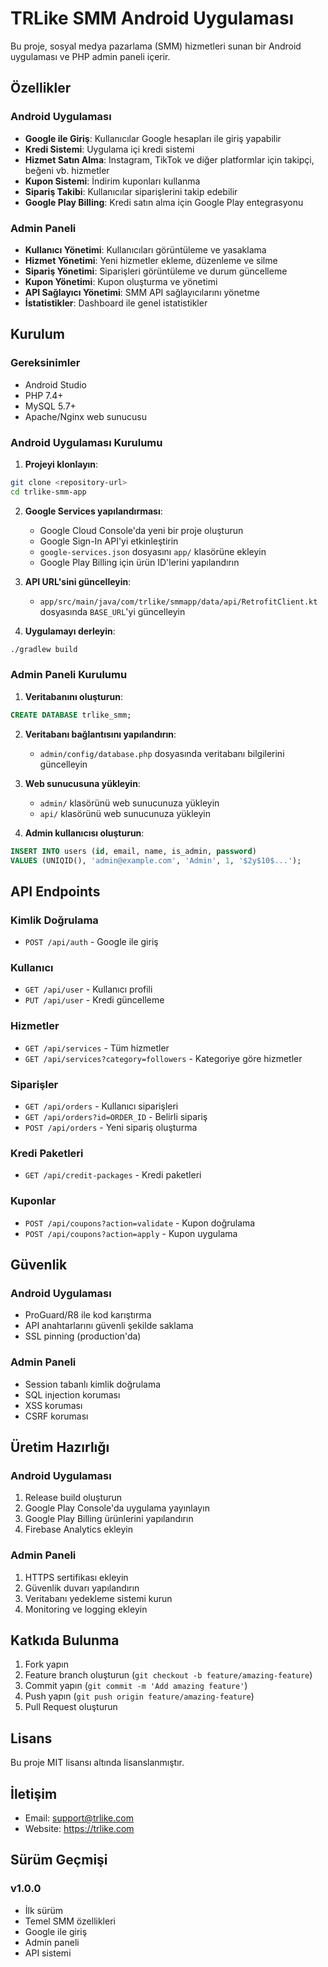 # TRLike SMM Android Uygulaması

Bu proje, sosyal medya pazarlama (SMM) hizmetleri sunan bir Android uygulaması ve PHP admin paneli içerir.

## Özellikler

### Android Uygulaması
- **Google ile Giriş**: Kullanıcılar Google hesapları ile giriş yapabilir
- **Kredi Sistemi**: Uygulama içi kredi sistemi
- **Hizmet Satın Alma**: Instagram, TikTok ve diğer platformlar için takipçi, beğeni vb. hizmetler
- **Kupon Sistemi**: İndirim kuponları kullanma
- **Sipariş Takibi**: Kullanıcılar siparişlerini takip edebilir
- **Google Play Billing**: Kredi satın alma için Google Play entegrasyonu

### Admin Paneli
- **Kullanıcı Yönetimi**: Kullanıcıları görüntüleme ve yasaklama
- **Hizmet Yönetimi**: Yeni hizmetler ekleme, düzenleme ve silme
- **Sipariş Yönetimi**: Siparişleri görüntüleme ve durum güncelleme
- **Kupon Yönetimi**: Kupon oluşturma ve yönetimi
- **API Sağlayıcı Yönetimi**: SMM API sağlayıcılarını yönetme
- **İstatistikler**: Dashboard ile genel istatistikler

## Kurulum

### Gereksinimler
- Android Studio
- PHP 7.4+
- MySQL 5.7+
- Apache/Nginx web sunucusu

### Android Uygulaması Kurulumu

1. **Projeyi klonlayın**:
```bash
git clone <repository-url>
cd trlike-smm-app
```

2. **Google Services yapılandırması**:
   - Google Cloud Console'da yeni bir proje oluşturun
   - Google Sign-In API'yi etkinleştirin
   - `google-services.json` dosyasını `app/` klasörüne ekleyin
   - Google Play Billing için ürün ID'lerini yapılandırın

3. **API URL'sini güncelleyin**:
   - `app/src/main/java/com/trlike/smmapp/data/api/RetrofitClient.kt` dosyasında `BASE_URL`'yi güncelleyin

4. **Uygulamayı derleyin**:
```bash
./gradlew build
```

### Admin Paneli Kurulumu

1. **Veritabanını oluşturun**:
```sql
CREATE DATABASE trlike_smm;
```

2. **Veritabanı bağlantısını yapılandırın**:
   - `admin/config/database.php` dosyasında veritabanı bilgilerini güncelleyin

3. **Web sunucusuna yükleyin**:
   - `admin/` klasörünü web sunucunuza yükleyin
   - `api/` klasörünü web sunucunuza yükleyin

4. **Admin kullanıcısı oluşturun**:
```sql
INSERT INTO users (id, email, name, is_admin, password) 
VALUES (UNIQID(), 'admin@example.com', 'Admin', 1, '$2y$10$...');
```

## API Endpoints

### Kimlik Doğrulama
- `POST /api/auth` - Google ile giriş

### Kullanıcı
- `GET /api/user` - Kullanıcı profili
- `PUT /api/user` - Kredi güncelleme

### Hizmetler
- `GET /api/services` - Tüm hizmetler
- `GET /api/services?category=followers` - Kategoriye göre hizmetler

### Siparişler
- `GET /api/orders` - Kullanıcı siparişleri
- `GET /api/orders?id=ORDER_ID` - Belirli sipariş
- `POST /api/orders` - Yeni sipariş oluşturma

### Kredi Paketleri
- `GET /api/credit-packages` - Kredi paketleri

### Kuponlar
- `POST /api/coupons?action=validate` - Kupon doğrulama
- `POST /api/coupons?action=apply` - Kupon uygulama

## Güvenlik

### Android Uygulaması
- ProGuard/R8 ile kod karıştırma
- API anahtarlarını güvenli şekilde saklama
- SSL pinning (production'da)

### Admin Paneli
- Session tabanlı kimlik doğrulama
- SQL injection koruması
- XSS koruması
- CSRF koruması

## Üretim Hazırlığı

### Android Uygulaması
1. Release build oluşturun
2. Google Play Console'da uygulama yayınlayın
3. Google Play Billing ürünlerini yapılandırın
4. Firebase Analytics ekleyin

### Admin Paneli
1. HTTPS sertifikası ekleyin
2. Güvenlik duvarı yapılandırın
3. Veritabanı yedekleme sistemi kurun
4. Monitoring ve logging ekleyin

## Katkıda Bulunma

1. Fork yapın
2. Feature branch oluşturun (`git checkout -b feature/amazing-feature`)
3. Commit yapın (`git commit -m 'Add amazing feature'`)
4. Push yapın (`git push origin feature/amazing-feature`)
5. Pull Request oluşturun

## Lisans

Bu proje MIT lisansı altında lisanslanmıştır.

## İletişim

- Email: support@trlike.com
- Website: https://trlike.com

## Sürüm Geçmişi

### v1.0.0
- İlk sürüm
- Temel SMM özellikleri
- Google ile giriş
- Admin paneli
- API sistemi